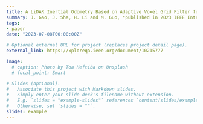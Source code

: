 ```yaml
---
title: A LiDAR Inertial Odometry Based on Adaptive Voxel Grid Filter for Indoor and Outdoor Mixed Environments
summary: J. Gao, J. Sha, H. Li and M. Guo, *published in 2023 IEEE International Conference on Mechatronics and Automation (ICMA)*, Harbin, Heilongjiang, China doi-10.1109/ICMA57826.2023.10215777.
tags:
- paper
date: "2023-07-08T00:00:00Z"

# Optional external URL for project (replaces project detail page).
external_link: https://xploreqa.ieee.org/document/10215777

image:
  # caption: Photo by Toa Heftiba on Unsplash
  # focal_point: Smart

# Slides (optional).
#   Associate this project with Markdown slides.
#   Simply enter your slide deck's filename without extension.
#   E.g. `slides = "example-slides"` references `content/slides/example-slides.md`.
#   Otherwise, set `slides = ""`.
slides: example
---
```

